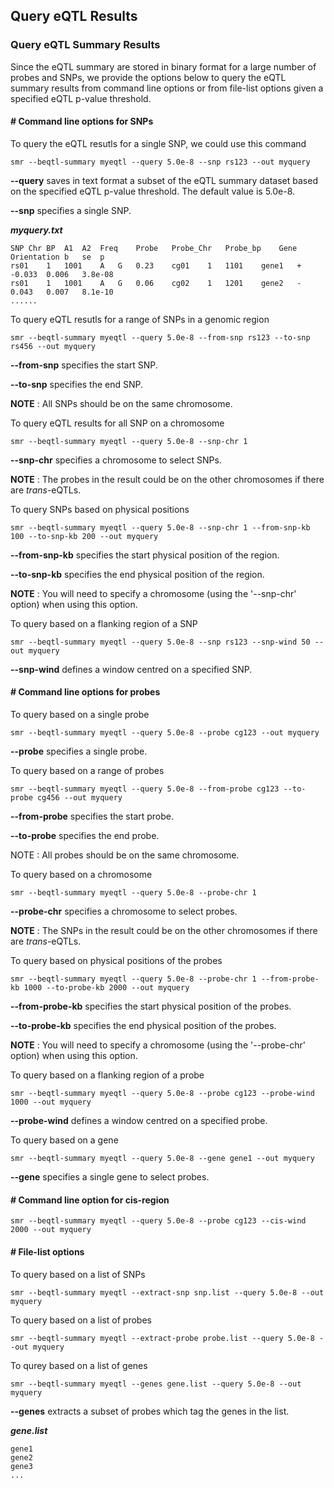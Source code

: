 
## Query eQTL Results

### Query eQTL Summary Results

Since the eQTL summary are stored in binary format for a large number of
probes and SNPs, we provide the options below to query the eQTL summary
results from command line options or from file-list options given a
specified eQTL p-value threshold.

#### \# Command line options for SNPs

To query the eQTL resutls for a single SNP, we could use this command

``` {.r}
smr --beqtl-summary myeqtl --query 5.0e-8 --snp rs123 --out myquery 
```

**\--query** saves in text format a subset of the eQTL summary
dataset based on the specified eQTL p-value threshold. The default
value is 5.0e-8.

**\--snp** specifies a single SNP.

***myquery.txt***

```
SNP	Chr	BP	A1	A2	Freq	Probe	Probe_Chr	Probe_bp	Gene	Orientation	b	se	p
rs01	1	1001	A	G	0.23	cg01	1	1101	gene1	+	-0.033	0.006	3.8e-08
rs01	1	1001	A	G	0.06	cg02	1	1201	gene2	-	0.043	0.007	8.1e-10
......	
```
To query eQTL resutls for a range of SNPs in a genomic region

``` {.r}
smr --beqtl-summary myeqtl --query 5.0e-8 --from-snp rs123 --to-snp rs456 --out myquery 
```

**\--from-snp** specifies the start SNP.

**\--to-snp** specifies the end SNP.

**NOTE** : All SNPs should be on the same chromosome.

To query eQTL results for all SNP on a chromosome

``` {.r}
smr --beqtl-summary myeqtl --query 5.0e-8 --snp-chr 1 
```

**\--snp-chr** specifies a chromosome to select SNPs.

**NOTE** : The probes in the result could be on the other chromosomes if
there are *trans*-eQTLs.

To query SNPs based on physical positions

``` {.r}
smr --beqtl-summary myeqtl --query 5.0e-8 --snp-chr 1 --from-snp-kb 100 --to-snp-kb 200 --out myquery 
```

**\--from-snp-kb** specifies the start physical position of the
region.

**\--to-snp-kb** specifies the end physical position of the region.

**NOTE** : You will need to specify a chromosome (using the '\--snp-chr'
option) when using this option.

To query based on a flanking region of a SNP

``` {.r}
smr --beqtl-summary myeqtl --query 5.0e-8 --snp rs123 --snp-wind 50 --out myquery 
```

**\--snp-wind** defines a window centred on a specified SNP.

#### \# Command line options for probes

To query based on a single probe

``` {.r}
smr --beqtl-summary myeqtl --query 5.0e-8 --probe cg123 --out myquery 
```

**\--probe** specifies a single probe.

To query based on a range of probes

``` {.r}
smr --beqtl-summary myeqtl --query 5.0e-8 --from-probe cg123 --to-probe cg456 --out myquery 
```

**\--from-probe** specifies the start probe.

**\--to-probe** specifies the end probe.

NOTE : All probes should be on the same chromosome.

To query based on a chromosome

``` {.r}
smr --beqtl-summary myeqtl --query 5.0e-8 --probe-chr 1 
```

**\--probe-chr** specifies a chromosome to select probes.

**NOTE** : The SNPs in the result could be on the other chromosomes if there
are *trans*-eQTLs.

To query based on physical positions of the probes

``` {.r}
smr --beqtl-summary myeqtl --query 5.0e-8 --probe-chr 1 --from-probe-kb 1000 --to-probe-kb 2000 --out myquery 
```

**\--from-probe-kb** specifies the start physical position of the
probes.

**\--to-probe-kb** specifies the end physical position of the
probes.

**NOTE** : You will need to specify a chromosome (using the '\--probe-chr'
option) when using this option.

To query based on a flanking region of a probe

``` {.r}
smr --beqtl-summary myeqtl --query 5.0e-8 --probe cg123 --probe-wind 1000 --out myquery 
```

**\--probe-wind** defines a window centred on a specified probe.

To query based on a gene

``` {.r}
smr --beqtl-summary myeqtl --query 5.0e-8 --gene gene1 --out myquery 
```

**\--gene** specifies a single gene to select probes.

#### \# Command line option for cis-region

``` {.r}
smr --beqtl-summary myeqtl --query 5.0e-8 --probe cg123 --cis-wind 2000 --out myquery 
```

#### \# File-list options

To query based on a list of SNPs

``` {.r}
smr --beqtl-summary myeqtl --extract-snp snp.list --query 5.0e-8 --out myquery 
```

To query based on a list of probes

``` {.r}
smr --beqtl-summary myeqtl --extract-probe probe.list --query 5.0e-8 --out myquery
```

To qurey based on a list of genes

``` {.r}
smr --beqtl-summary myeqtl --genes gene.list --query 5.0e-8 --out myquery 
```

**\--genes** extracts a subset of probes which tag the genes in the
list.

***gene.list***
```
gene1
gene2
gene3
...
```
